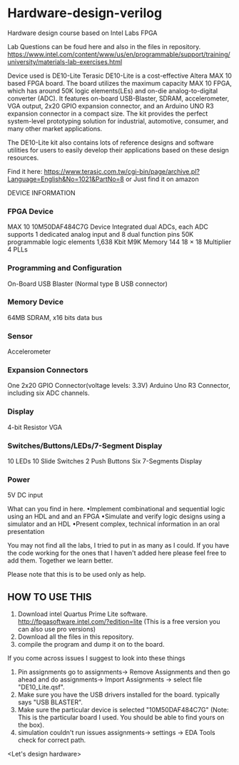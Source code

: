 # Hardware-design-verilog
Hardware design course based on Intel Labs FPGA


Lab Questions can be foud here and also in the files in repository.
https://www.intel.com/content/www/us/en/programmable/support/training/university/materials-lab-exercises.html

Device used is DE10-Lite 
Terasic DE10-Lite is a cost-effective Altera MAX 10 based FPGA board. The board utilizes the maximum capacity MAX 10 FPGA, which has around 50K logic elements(LEs) and on-die analog-to-digital converter (ADC). It features on-board USB-Blaster, SDRAM, accelerometer, VGA output, 2x20 GPIO expansion connector, and an Arduino UNO R3 expansion connector in a compact size. The kit provides the perfect system-level prototyping solution for industrial, automotive, consumer, and many other market applications.

The DE10-Lite kit also contains lots of reference designs and software utilities for users to easily develop their applications based on these design resources.

Find it here:
https://www.terasic.com.tw/cgi-bin/page/archive.pl?Language=English&No=1021&PartNo=8
or Just find it on amazon

DEVICE INFORMATION

### FPGA Device
MAX 10 10M50DAF484C7G Device
Integrated dual ADCs, each ADC supports 1 dedicated analog input and 8 dual function pins
50K programmable logic elements
1,638 Kbit M9K Memory
144 18 × 18 Multiplier
4 PLLs
### Programming and Configuration
On-Board USB Blaster (Normal type B USB connector)
### Memory Device
64MB SDRAM, x16 bits data bus
### Sensor
Accelerometer
### Expansion Connectors
One 2x20 GPIO Connector(voltage levels: 3.3V)
Arduino Uno R3 Connector, including six ADC channels.
### Display
4-bit Resistor VGA
### Switches/Buttons/LEDs/7-Segment Display
10 LEDs
10 Slide Switches
2 Push Buttons
Six 7-Segments Display
### Power
5V DC input


What can you find in here.
•Implement combinational and sequential logic using an HDL and and an FPGA
•Simulate and verify logic designs using a simulator and an HDL
•Present complex, technical information in an oral presentation

You may not find all the labs, I tried to put in as many as I could. If you have the code working for the ones that I haven't added here please feel free to add them. Together we learn better. 

Please note that this is to be used only as help. 

## HOW TO USE THIS
1. Download intel Quartus Prime Lite software. http://fpgasoftware.intel.com/?edition=lite (This is a free version you can also use pro versions)
2. Download all the files in this repository.
3. compile the program and dump it on to the board.

If you come across issues I suggest to look into these things 
1. Pin assignments go to assignments-> Remove Assignments and then go ahead and do assignments-> Import Assignments -> select file "DE10_Lite.qsf". 
2. Make sure you have the USB drivers installed for the board. typically says "USB BLASTER".
3. Make sure the particular device is selected "10M50DAF484C7G" (Note: This is the particular board I used. You should be able to find yours on the box).
4. simulation couldn't run issues assignments-> settings -> EDA Tools check for correct path.




<Let's design hardware>

